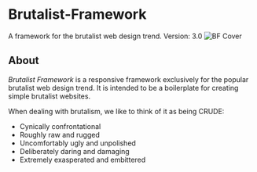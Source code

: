 # Brutalist-Framework
A framework for the brutalist web design trend.
Version: 3.0
![BF Cover](https://www.brutalistframework.com/app/files/images/bf-social-tile.jpg)
## About
_Brutalist Framework_ is a responsive framework exclusively for the popular brutalist web design trend. It is intended to be a boilerplate for creating simple brutalist websites.

When dealing with brutalism, we like to think of it as being CRUDE:
* Cynically confrontational
* Roughly raw and rugged
* Uncomfortably ugly and unpolished
* Deliberately daring and damaging
* Extremely exasperated and embittered